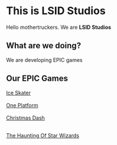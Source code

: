 <h1>This is LSID Studios</h1>
Hello mothertruckers. We are <Strong>LSID Studios</Strong>

<h2>What are we doing?</h1>
We are developing EPIC games

<h2>Our EPIC Games</h2>
<a href="https://gd.games/efendodev/ice-skater">Ice Skater</a>
 <br><br><a href="https://gamejolt.com/games/oneplatform/863613">One Platform</a>
<br><br>
<a href="https://gd.games/efendodev/christmas-dash">Christmas Dash</a>

<br><a href="https://gd.games/efendodev/star-wizards">The Haunting Of Star Wizards</a>
